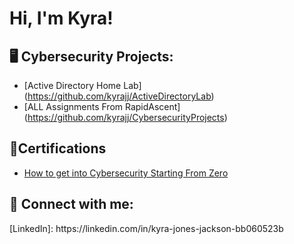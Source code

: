 <h1>Hi, I'm Kyra! </h1>

<h2> 🖥️ Cybersecurity Projects:</h2>

- [Active Directory Home Lab] (https://github.com/kyrajj/ActiveDirectoryLab)
- [ALL Assignments From RapidAscent] (https://github.com/kyrajj/CybersecurityProjects)

<h2>📝Certifications</h2>

- [How to get into Cybersecurity Starting From Zero](https://www.youtube.com/watch?v=a83ASGn_V_s)


<h2> 🤳 Connect with me:</h2>
[LinkedIn]: https://linkedin.com/in/kyra-jones-jackson-bb060523b 

<!--
**joshmadakor1/joshmadakor1** is a ✨ _special_ ✨ repository because its `README.md` (this file) appears on your GitHub profile.

Here are some ideas to get you started:

- 🔭 I’m currently working on ...
- 🌱 I’m currently learning ...
- 👯 I’m looking to collaborate on ...
- 🤔 I’m looking for help with ...
- 💬 Ask me about ...
- 📫 How to reach me: ...
- 😄 Pronouns: ...
- ⚡ Fun fact: ...
-->
